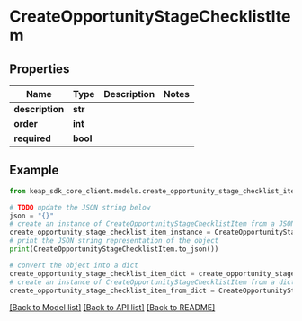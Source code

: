 # CreateOpportunityStageChecklistItem


## Properties

Name | Type | Description | Notes
------------ | ------------- | ------------- | -------------
**description** | **str** |  | 
**order** | **int** |  | 
**required** | **bool** |  | 

## Example

```python
from keap_sdk_core_client.models.create_opportunity_stage_checklist_item import CreateOpportunityStageChecklistItem

# TODO update the JSON string below
json = "{}"
# create an instance of CreateOpportunityStageChecklistItem from a JSON string
create_opportunity_stage_checklist_item_instance = CreateOpportunityStageChecklistItem.from_json(json)
# print the JSON string representation of the object
print(CreateOpportunityStageChecklistItem.to_json())

# convert the object into a dict
create_opportunity_stage_checklist_item_dict = create_opportunity_stage_checklist_item_instance.to_dict()
# create an instance of CreateOpportunityStageChecklistItem from a dict
create_opportunity_stage_checklist_item_from_dict = CreateOpportunityStageChecklistItem.from_dict(create_opportunity_stage_checklist_item_dict)
```
[[Back to Model list]](../README.md#documentation-for-models) [[Back to API list]](../README.md#documentation-for-api-endpoints) [[Back to README]](../README.md)


